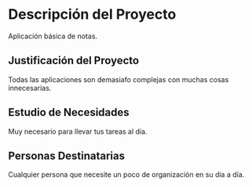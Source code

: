 # Descripción del Proyecto

Aplicación básica de notas.

## Justificación del Proyecto

Todas las aplicaciones son demasiafo complejas con muchas cosas innecesarias.

## Estudio de Necesidades

Muy necesario para llevar tus tareas al día.

## Personas Destinatarias

Cualquier persona que necesite un poco de organización en su día a día.
